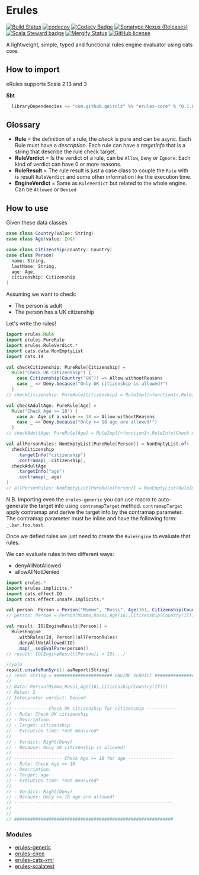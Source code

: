 # Erules
[![Build Status](https://github.com/geirolz/erules/actions/workflows/cicd.yml/badge.svg)](https://github.com/geirolz/erules/actions)
[![codecov](https://img.shields.io/codecov/c/github/geirolz/erules)](https://codecov.io/gh/geirolz/erules)
[![Codacy Badge](https://api.codacy.com/project/badge/Grade/db3274b55e0c4031803afb45f58d4413)](https://www.codacy.com/manual/david.geirola/erules?utm_source=github.com&amp;utm_medium=referral&amp;utm_content=geirolz/erules&amp;utm_campaign=Badge_Grade)
[![Sonatype Nexus (Releases)](https://img.shields.io/nexus/r/com.github.geirolz/erules-core_2.13?server=https%3A%2F%2Foss.sonatype.org)](https://mvnrepository.com/artifact/com.github.geirolz/erules-core)
[![Scala Steward badge](https://img.shields.io/badge/Scala_Steward-helping-blue.svg?style=flat&logo=data:image/png;base64,iVBORw0KGgoAAAANSUhEUgAAAA4AAAAQCAMAAAARSr4IAAAAVFBMVEUAAACHjojlOy5NWlrKzcYRKjGFjIbp293YycuLa3pYY2LSqql4f3pCUFTgSjNodYRmcXUsPD/NTTbjRS+2jomhgnzNc223cGvZS0HaSD0XLjbaSjElhIr+AAAAAXRSTlMAQObYZgAAAHlJREFUCNdNyosOwyAIhWHAQS1Vt7a77/3fcxxdmv0xwmckutAR1nkm4ggbyEcg/wWmlGLDAA3oL50xi6fk5ffZ3E2E3QfZDCcCN2YtbEWZt+Drc6u6rlqv7Uk0LdKqqr5rk2UCRXOk0vmQKGfc94nOJyQjouF9H/wCc9gECEYfONoAAAAASUVORK5CYII=)](https://scala-steward.org)
[![Mergify Status](https://img.shields.io/endpoint.svg?url=https://api.mergify.com/v1/badges/geirolz/erules&style=flat)](https://mergify.io)
[![GitHub license](https://img.shields.io/github/license/geirolz/erules)](https://github.com/geirolz/erules/blob/main/LICENSE)


A lightweight, simple, typed and functional rules engine evaluator using cats core.

## How to import

eRules supports Scala 2.13 and 3

**Sbt**
```sbt
  libraryDependencies += "com.github.geirolz" %% "erules-core" % "0.1.0"
```



## Glossary
- **Rule** = the definition of a rule, the *check* is pure and can be async. 
Each Rule must have a *description*. Each rule can have a *targetInfo* that is a string
that describe the rule check target.
- **RuleVerdict** = Is the verdict of a rule, can be `Allow`, `Deny` or `Ignore`. Each kind of verdict can have 0 or more reasons.
- **RuleResult** = The rule result is just a case class to couple the `Rule` with is result `RuleVerdict` 
and some other information like the execution time.
- **EngineVerdict** = Same as `RuleVerdict` but related to the whole engine. Can be `Allowed` or `Denied`

## How to use

Given these data classes
```scala
case class Country(value: String)
case class Age(value: Int)

case class Citizenship(country: Country)
case class Person(
  name: String,
  lastName: String,
  age: Age,
  citizenship: Citizenship
)
```

Assuming we want to check:
- The person is adult
- The person has a UK citizenship

Let's write the rules!

```scala
import erules.Rule
import erules.PureRule
import erules.RuleVerdict.*
import cats.data.NonEmptyList
import cats.Id

val checkCitizenship: PureRule[Citizenship] =
  Rule("Check UK citizenship") {
    case Citizenship(Country("UK")) => Allow.withoutReasons
    case _ => Deny.because("Only UK citizenship is allowed!")
  }
// checkCitizenship: PureRule[Citizenship] = RuleImpl(<function1>,RuleInfo(Check UK citizenship,None,None))

val checkAdultAge: PureRule[Age] =
  Rule("Check Age >= 18") {
    case a: Age if a.value >= 18 => Allow.withoutReasons
    case _ => Deny.because("Only >= 18 age are allowed!")
  }
// checkAdultAge: PureRule[Age] = RuleImpl(<function1>,RuleInfo(Check Age >= 18,None,None))

val allPersonRules: NonEmptyList[PureRule[Person]] = NonEmptyList.of(
  checkCitizenship
    .targetInfo("citizenship")
    .contramap(_.citizenship),
  checkAdultAge
    .targetInfo("age")
    .contramap(_.age)
)
// allPersonRules: NonEmptyList[PureRule[Person]] = NonEmptyList(RuleImpl(scala.Function1$$Lambda$13094/0x0000000802e2c000@42b306f2,RuleInfo(Check UK citizenship,None,Some(citizenship))), RuleImpl(scala.Function1$$Lambda$13094/0x0000000802e2c000@28926acd,RuleInfo(Check Age >= 18,None,Some(age))))
```

N.B. Importing even the `erules-generic` you can use macro to auto-generate the target info using `contramapTarget` method.
`contramapTarget` apply contramap and derive the target info by the contramap parameter. The contramap parameter 
must be inline and have the following form: `_.bar.foo.test`.

Once we defied rules we just need to create the `RuleEngine` to evaluate that rules.

We can evaluate rules in two different ways:
- denyAllNotAllowed
- allowAllNotDenied

```scala
import erules.*
import erules.implicits.*
import cats.effect.IO
import cats.effect.unsafe.implicits.*

val person: Person = Person("Mimmo", "Rossi", Age(16), Citizenship(Country("IT")))
// person: Person = Person(Mimmo,Rossi,Age(16),Citizenship(Country(IT)))

val result: IO[EngineResult[Person]] =
  RulesEngine
    .withRules[Id, Person](allPersonRules)
    .denyAllNotAllowed[IO]
    .map(_.seqEvalPure(person))
// result: IO[EngineResult[Person]] = IO(...)

//yolo
result.unsafeRunSync().asReport[String]
// res0: String = ###################### ENGINE VERDICT ######################
// 
// Data: Person(Mimmo,Rossi,Age(16),Citizenship(Country(IT)))
// Rules: 2
// Interpreter verdict: Denied
// 
// ------------ Check UK citizenship for citizenship -----------
// - Rule: Check UK citizenship
// - Description: 
// - Target: citizenship
// - Execution time: *not measured*
// 
// - Verdict: Right(Deny)
// - Because: Only UK citizenship is allowed!
// ------------------------------------------------------------
// ------------------ Check Age >= 18 for age -----------------
// - Rule: Check Age >= 18
// - Description: 
// - Target: age
// - Execution time: *not measured*
// 
// - Verdict: Right(Deny)
// - Because: Only >= 18 age are allowed!
// ------------------------------------------------------------
// 
// 
// ############################################################
```


### Modules
- [erules-generic](https://github.com/geirolz/erules/tree/main/modules/generic)
- [erules-circe](https://github.com/geirolz/erules/tree/main/modules/circe)
- [erules-cats-xml](https://github.com/geirolz/erules/tree/main/modules/cats-xml)
- [erules-scalatest](https://github.com/geirolz/erules/tree/main/modules/scalatest)

